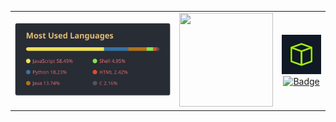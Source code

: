 <!--Remember to give credits when using my readme, this repo is licenced under GPL v3-->
||||
|:---:|:---:|:---:|
|[![Top Langs](https://github.com/Mini-Ware/Mini-Ware/blob/main/static/top_lang.svg)](https://github.com/Mini\-Ware/Mini-Ware)|<img src="https://quotes-github-readme.vercel.app/api?theme=dark&quote=If%20you%20are%20reading%20this%2C%20stop%20reading%20and%20start%20coding" style="height: 150px; width: 150px;">|[![HTB](https://raw.githubusercontent.com/Mini-Ware/Mini-Ware/main/static/htb.jpg)](https://app.hackthebox.com/profile/370873)<br />[![Badge](https://github.com/Mini-Ware/Mini\-Ware/blob/main/static/codewar.svg)](https://www.codewars.com/users/Mini%20Ware/)|
<!--Remember to give credits when using my readme, this repo is licenced under GPL v3-->
<!--
|[![Trophy](https://github.com/Mini-Ware/Mini-Ware/blob/main/static/github-profile-trophy.svg)](https://github.com/Mini\-Ware/Mini-Ware)|
|:---:|
||
-->
<!--Remember to give credits when using my readme, this repo is licenced under GPL v3-->
